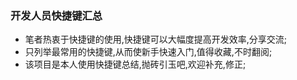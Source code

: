 ### 开发人员快捷键汇总

- 笔者热衷于快捷键的使用,快捷键可以大幅度提高开发效率,分享交流;
- 只列举最常用的快捷键,从而使新手快速入门,值得收藏,不时翻阅;
- 该项目是本人使用快捷键总结,抛砖引玉吧,欢迎补充,修正;

